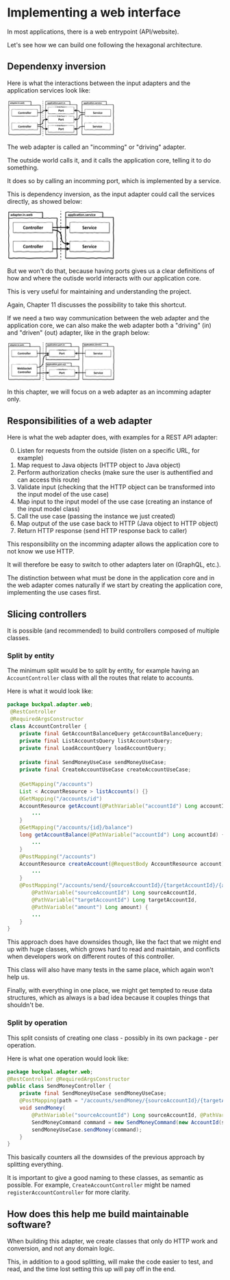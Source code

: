 <style>
  .half {
    width: 50%;
  }
</style>

# Implementing a web interface

In most applications, there is a web entrypoint (API/website).

Let's see how we can build one following the hexagonal architecture.

## Dependenxy inversion

Here is what the interactions between the input adapters and the application services look like:

<div class="half">

![in adapter and services](./assets/7.png)

</div>

The web adapter is called an "incomming" or "driving" adapter.

The outside world calls it, and it calls the application core, telling it to do something.

It does so by calling an incomming port, which is implemented by a service.

This is dependency inversion, as the input adapter could call the services directly, as showed below:

<div class="half">

![in adapter and services no ports](./assets/8.png)

</div>

But we won't do that, because having ports gives us a clear definitions of how and where the outisde world interacts with our application core.

This is very useful for maintaining and understanding the project.

Again, Chapter 11 discusses the possibility to take this shortcut.

If we need a two way communication between the web adapter and the application core, we can also make the web adapter both a "driving" (in) and "driven" (out) adapter, like in the graph below:

<div class="half">

![in adapter and services no ports](./assets/9.png)

</div>

In this chapter, we will focus on a web adapter as an incomming adapter only.

## Responsibilities of a web adapter

Here is what the web adapter does, with examples for a REST API adapter:

0. Listen for requests from the outside (listen on a specific URL, for example)
1. Map request to Java objects (HTTP object to Java object)
2. Perform authorization checks (make sure the user is authentified and can access this route)
3. Validate input (checking that the HTTP object can be transformed into the input model of the use case)
4. Map input to the input model of the use case (creating an instance of the input model class)
5. Call the use case (passing the instance we just created)
6. Map output of the use case back to HTTP (Java object to HTTP object)
7. Return HTTP response (send HTTP response back to caller)

This responsibility on the incomming adapter allows the application core to not know we use HTTP.

It will therefore be easy to switch to other adapters later on (GraphQL, etc.).

The distinction between what must be done in the application core and in the web adapter comes naturally if we start by creating the application core, implementing the use cases first.

## Slicing controllers

It is possible (and recommended) to build controllers composed of multiple classes.

### Split by entity

The minimum split would be to split by entity, for example having an `AccountController` class with all the routes that relate to accounts.

Here is what it would look like:

```java
package buckpal.adapter.web;
 @RestController
 @RequiredArgsConstructor
 class AccountController {
    private final GetAccountBalanceQuery getAccountBalanceQuery;
    private final ListAccountsQuery listAccountsQuery;
    private final LoadAccountQuery loadAccountQuery;

    private final SendMoneyUseCase sendMoneyUseCase;
    private final CreateAccountUseCase createAccountUseCase;

    @GetMapping("/accounts")
    List < AccountResource > listAccounts() {}
    @GetMapping("/accounts/id")
    AccountResource getAccount(@PathVariable("accountId") Long accountId) {
        ...
    }
    @GetMapping("/accounts/{id}/balance")
    long getAccountBalance(@PathVariable("accountId") Long accountId) {
        ...
    }
    @PostMapping("/accounts")
    AccountResource createAccount(@RequestBody AccountResource account) {
        ...
    }
    @PostMapping("/accounts/send/{sourceAccountId}/{targetAccountId}/{amount}") void sendMoney(
        @PathVariable("sourceAccountId") Long sourceAccountId,
        @PathVariable("targetAccountId") Long targetAccountId,
        @PathVariable("amount") Long amount) {
        ...
    }
}
```

This approach does have downsides though, like the fact that we might end up with huge classes, which grows hard to read and maintain, and conflicts when developers work on different routes of this controller.

This class will also have many tests in the same place, which again won't help us.

Finally, with everything in one place, we might get tempted to reuse data structures, which as always is a bad idea because it couples things that shouldn't be.

### Split by operation

This split consists of creating one class - possibly in its own package - per operation.

Here is what one operation would look like:

```java
package buckpal.adapter.web;
@RestController @RequiredArgsConstructor
public class SendMoneyController {
    private final SendMoneyUseCase sendMoneyUseCase;
    @PostMapping(path = "/accounts/sendMoney/{sourceAccountId}/{targetAccountId}/{amount}")
    void sendMoney(
        @PathVariable("sourceAccountId") Long sourceAccountId, @PathVariable("targetAccountId") Long targetAccountId, @PathVariable("amount") Long amount) {
        SendMoneyCommand command = new SendMoneyCommand(new AccountId(sourceAccountId), new AccountId(targetAccountId), Money.of(amount));
        sendMoneyUseCase.sendMoney(command);
    }
}
```

This basically counters all the downsides of the previous approach by splitting everything.

It is important to give a good naming to these classes, as semantic as possible.
For example, `CreateAccountController` might be named `registerAccountController` for more clarity.

## How does this help me build maintainable software?

When building this adapter, we create classes that only do HTTP work and conversion, and not any domain logic.

This, in addition to a good splitting, will make the code easier to test, and read, and the time lost setting this up will pay off in the end.

